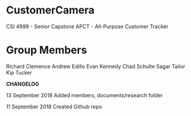 # CustomerCamera
CSI 4999 - Senior Capstone
APCT - All-Purpose Customer Tracker

# Group Members
Richard Clemence
Andrew Edillo
Evan Kennedy
Chad Schulte
Sagar Tailor
Kip Tucker

**CHANGELOG**

13 September 2018
Added members, documents/research folder

11 September 2018
Created Github repo
